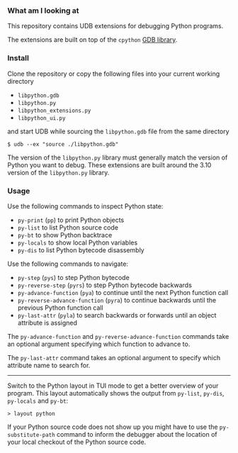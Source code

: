 ### What am I looking at

This repository contains UDB extensions for debugging Python programs.

The extensions are built on top of the `cpython` [GDB
library](https://github.com/python/cpython/blob/main/Tools/gdb/libpython.py).

### Install

Clone the repository or copy the following files into your current working directory

- `libpython.gdb`
- `libpython.py`
- `libpython_extensions.py`
- `libpython_ui.py`

and start UDB while sourcing the `libpython.gdb` file from the same directory

```
$ udb --ex "source ./libpython.gdb"
```

The version of the `libpython.py` library must generally match the version of Python you want to
debug. These extensions are built around the 3.10 version of the `libpython.py` library.

### Usage

Use the following commands to inspect Python state:

- `py-print` (`pp`) to print Python objects
- `py-list` to list Python source code
- `py-bt` to show Python backtrace
- `py-locals` to show local Python variables
- `py-dis` to list Python bytecode disassembly

Use the following commands to navigate:

- `py-step` (`pys`) to step Python bytecode
- `py-reverse-step` (`pyrs`) to step Python bytecode backwards
- `py-advance-function` (`pya`) to continue until the next Python function call
- `py-reverse-advance-function` (`pyra`) to continue backwards until the previous Python function call
- `py-last-attr` (`pyla`) to search backwards or forwards until an object attribute is assigned

The `py-advance-function` and `py-reverse-advance-function` commands take an optional argument specifying which function to advance to.

The `py-last-attr` command takes an optional argument to specify which attribute name to search for.

---

Switch to the Python layout in TUI mode to get a better overview of your program. This layout automatically shows the output from `py-list`, `py-dis`, `py-locals` and `py-bt`:

```
> layout python
```

If your Python source code does not show up you might have to use the `py-substitute-path` command
to inform the debugger about the location of your local checkout of the Python source code.

